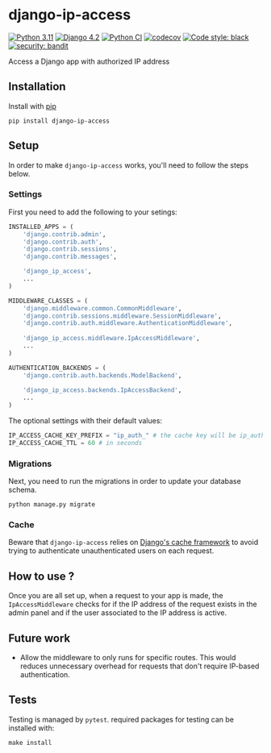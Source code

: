 # django-ip-access
[![Python 3.11](https://img.shields.io/badge/python-3.9|3.10|3.11|3.12-blue.svg)](https://www.python.org/downloads/release/python-311/) 
[![Django 4.2](https://img.shields.io/badge/django-4.2-blue.svg)](https://docs.djangoproject.com/en/4.2/)
[![Python CI](https://github.com/briefmnews/django-ip-access/actions/workflows/workflow.yaml/badge.svg)](https://github.com/briefmnews/django-ip-access/actions/workflows/workflow.yaml)
[![codecov](https://codecov.io/gh/briefmnews/django-ip-access/branch/master/graph/badge.svg)](https://codecov.io/gh/briefmnews/django-ip-access)
[![Code style: black](https://img.shields.io/badge/code%20style-black-000000.svg)](https://github.com/psf/black)
[![security: bandit](https://img.shields.io/badge/security-bandit-yellow.svg)](https://github.com/PyCQA/bandit)

Access a Django app with authorized IP address


## Installation
Install with [pip](https://pip.pypa.io/en/stable/)
```shell script
pip install django-ip-access
```


## Setup 
In order to make `django-ip-access` works, you'll need to follow the steps below.

### Settings
First you need to add the following to your setings:
```python
INSTALLED_APPS = (
    'django.contrib.admin',
    'django.contrib.auth',
    'django.contrib.sessions',
    'django.contrib.messages',

    'django_ip_access',
    ...
)

MIDDLEWARE_CLASSES = (
    'django.middleware.common.CommonMiddleware',
    'django.contrib.sessions.middleware.SessionMiddleware',
    'django.contrib.auth.middleware.AuthenticationMiddleware',
    
    'django_ip_access.middleware.IpAccessMiddleware',
    ...
)

AUTHENTICATION_BACKENDS = (
    'django.contrib.auth.backends.ModelBackend',
    
    'django_ip_access.backends.IpAccessBackend',
    ...
)
```

The optional settings with their default values:
```python
IP_ACCESS_CACHE_KEY_PREFIX = "ip_auth_" # the cache key will be ip_auth_{ip}
IP_ACCESS_CACHE_TTL = 60 # in seconds
```

### Migrations
Next, you need to run the migrations in order to update your database schema.
```shell script
python manage.py migrate
```

### Cache
Beware that `django-ip-access` relies on [Django's cache framework](https://docs.djangoproject.com/en/5.1/topics/cache/#django-s-cache-framework) 
to avoid trying to authenticate unauthenticated users on each request.

## How to use ?
Once you are all set up, when a request to your app is made, the `IpAccessMiddleware` checks
for if the IP address of the request exists in the admin panel and
if the user associated to the IP address is active.

## Future work
* Allow the middleware to only runs for specific routes. This would reduces unnecessary overhead for requests that don't require IP-based authentication.

## Tests
Testing is managed by `pytest`. required packages for testing can be installed with:
```shell script
make install
```
